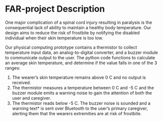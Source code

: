 # FAR-project Description

One major complication of a spinal cord injury resulting in paralysis is the consequential lack of ability to maintain a healthy body temperature. 
Our design aims to reduce the risk of frostbite by notifying the disabled individual when their skin temperature is too low.

Our physical computing prototype contains a thermistor to collect temperature input data, an analog-to-digital converter, 
and a buzzer module to communicate output to the user. The python code functions to calculate an average skin temperature, 
and determine if the value falls in one of the 3 ranges:

1) The wearer’s skin temperature remains above 0 C and no output is received.
2) The thermistor measures a temperature between 0 C and -5 C and the buzzer module emits a warning noise to gain the attention of both the user and caregiver.
3) The thermistor reads below -5 C. The buzzer noise is sounded and a warning text* is sent over Bluetooth to the user’s primary caregiver, alerting them that the wearers extremities are at risk of frostbite.


